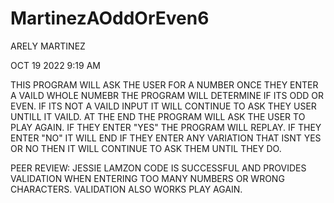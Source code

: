 # MartinezAOddOrEven6

ARELY MARTINEZ 

OCT 19 2022 9:19 AM 

THIS PROGRAM WILL ASK THE USER FOR A NUMBER 
ONCE THEY ENTER A VAILD WHOLE NUMEBR THE
PROGRAM WILL DETERMINE IF ITS ODD OR EVEN. IF
ITS NOT A VAILD INPUT IT WILL CONTINUE TO ASK 
THEY USER UNTILL IT VAILD. AT THE END THE PROGRAM 
WILL ASK THE USER TO PLAY AGAIN. IF THEY ENTER "YES"
THE PROGRAM WILL REPLAY. IF THEY ENTER "NO" IT WILL 
END IF THEY ENTER ANY VARIATION THAT ISNT YES OR NO 
THEN IT WILL CONTINUE TO ASK THEM UNTIL THEY DO. 

PEER REVIEW: JESSIE LAMZON
CODE IS SUCCESSFUL AND PROVIDES VALIDATION WHEN ENTERING TOO MANY NUMBERS
OR WRONG CHARACTERS.  VALIDATION ALSO WORKS PLAY AGAIN.

